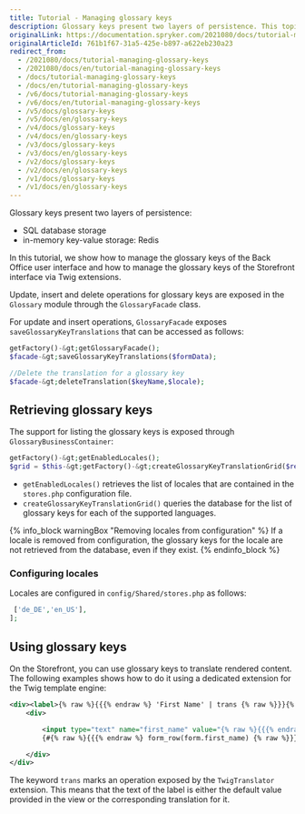 ```yaml
---
title: Tutorial - Managing glossary keys
description: Glossary keys present two layers of persistence. This topic covers the usage of the functionality for managing the glossary keys.
originalLink: https://documentation.spryker.com/2021080/docs/tutorial-managing-glossary-keys
originalArticleId: 761b1f67-31a5-425e-b897-a622eb230a23
redirect_from:
  - /2021080/docs/tutorial-managing-glossary-keys
  - /2021080/docs/en/tutorial-managing-glossary-keys
  - /docs/tutorial-managing-glossary-keys
  - /docs/en/tutorial-managing-glossary-keys
  - /v6/docs/tutorial-managing-glossary-keys
  - /v6/docs/en/tutorial-managing-glossary-keys
  - /v5/docs/glossary-keys
  - /v5/docs/en/glossary-keys
  - /v4/docs/glossary-keys
  - /v4/docs/en/glossary-keys
  - /v3/docs/glossary-keys
  - /v3/docs/en/glossary-keys
  - /v2/docs/glossary-keys
  - /v2/docs/en/glossary-keys
  - /v1/docs/glossary-keys
  - /v1/docs/en/glossary-keys
---
```


Glossary keys present two layers of persistence:

* SQL database storage
* in-memory key-value storage: Redis

In this tutorial, we show how to manage the glossary keys of the Back Office user interface and how to manage the glossary keys of the Storefront interface via Twig extensions.

Update, insert and delete operations for glossary keys are exposed in the `Glossary` module through the `GlossaryFacade` class.

For update and insert operations, `GlossaryFacade` exposes `saveGlossaryKeyTranslations` that can be accessed as follows:

```php
getFactory()-&gt;getGlossaryFacade();
$facade-&gt;saveGlossaryKeyTranslations($formData);

//Delete the translation for a glossary key
$facade-&gt;deleteTranslation($keyName,$locale);
```

## Retrieving glossary keys
The support for listing the glossary keys is exposed through `GlossaryBusinessContainer`:

```php
getFactory()-&gt;getEnabledLocales();
$grid = $this-&gt;getFactory()-&gt;createGlossaryKeyTranslationGrid($request);
```

* `getEnabledLocales()` retrieves the list of locales that are contained in the `stores.php` configuration file.
* `createGlossaryKeyTranslationGrid()` queries the database for the list of glossary keys for each of the supported languages.

{% info_block warningBox "Removing locales from configuration" %}
If a locale is removed from configuration, the glossary keys for the locale are not retrieved from the database, even if they exist.
{% endinfo_block %}

### Configuring locales

Locales are configured in `config/Shared/stores.php` as follows:

```php
 ['de_DE','en_US'],
];
```

## Using glossary keys
On the Storefront, you can use glossary keys to translate rendered content. The following examples shows how to do it using a dedicated extension for the Twig template engine:

```xml
<div><label>{% raw %}{{{% endraw %} 'First Name' | trans {% raw %}}}{% endraw %}</label>
    <div>

        <input type="text" name="first_name" value="{% raw %}{{{% endraw %} form.first_name.value {% raw %}}}{% endraw %}">
        {#{% raw %}{{{% endraw %} form_row(form.first_name) {% raw %}}}{% endraw %}#}

    </div>
</div>
```

The keyword `trans` marks an operation exposed by the `TwigTranslator` extension. This means that the text of the label is either the default value provided in the view or the corresponding translation for it.
